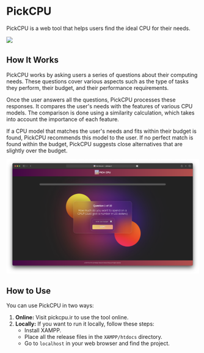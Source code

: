 # PickCPU

PickCPU is a web tool that helps users find the ideal CPU for their needs. 

<img src="Result Page.png"/>

## How It Works

PickCPU works by asking users a series of questions about their computing needs. These questions cover various aspects such as the type of tasks they perform, their budget, and their performance requirements.

Once the user answers all the questions, PickCPU processes these responses. It compares the user's needs with the features of various CPU models. The comparison is done using a similarity calculation, which takes into account the importance of each feature.

If a CPU model that matches the user's needs and fits within their budget is found, PickCPU recommends this model to the user. If no perfect match is found within the budget, PickCPU suggests close alternatives that are slightly over the budget.

<img src="Homepage.png"/>

## How to Use

You can use PickCPU in two ways:

1. **Online:** Visit pickcpu.ir to use the tool online.
2. **Locally:** If you want to run it locally, follow these steps:
    - Install XAMPP.
    - Place all the release files in the `XAMPP/htdocs` directory.
    - Go to `localhost` in your web browser and find the project.

